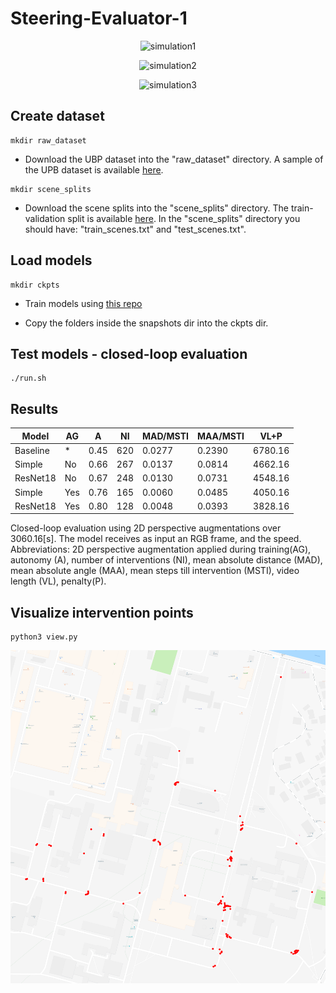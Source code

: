 # Steering-Evaluator-1

<p align="center">
  <img src="sample/sample1.gif" alt="simulation1" />
</p>

<p align="center">
  <img src="sample/sample2.gif" alt="simulation2"/>
</p>  
  
<p align="center">
  <img src="sample/sample3.gif" alt="simulation3"/>
</p>


## Create dataset

```shell
mkdir raw_dataset
```

* Download the UBP dataset into the "raw_dataset" directory. A sample of the UPB dataset is available <a href="https://drive.google.com/drive/folders/1p_2-_Xo-Wd9MCnkYqPfGyKs2BnbeApqn?usp=sharing">here</a>.

```shell
mkdir scene_splits
```

* Download the scene splits into the "scene_splits" directory. The train-validation split is available <a href="https://github.com/RobertSamoilescu/UPB-Dataset-Split">here</a>.
In the "scene_splits" directory you should have: "train_scenes.txt" and "test_scenes.txt".


## Load models

```shell
mkdir ckpts
```

* Train models using <a href="https://github.com/RobertSamoilescu/Steering-Network-1">this repo</a>

* Copy the folders inside the snapshots dir into the ckpts dir.

## Test models - closed-loop evaluation

```shell
./run.sh
```

## Results

|Model      | AG | A     | NI     | MAD/MSTI| MAA/MSTI | VL+P   |
|-----------|----|-------|--------|---------|----------|--------|
|Baseline   | *  | 0.45  | 620    | 0.0277  | 0.2390   |6780.16 |     
|Simple     | No | 0.66  | 267    | 0.0137  | 0.0814   |4662.16 |
|ResNet18   | No | 0.67  | 248    | 0.0130  | 0.0731   |4548.16 |
|Simple     | Yes| 0.76  | 165    | 0.0060  | 0.0485   |4050.16 |
|ResNet18   | Yes| 0.80  | 128    | 0.0048  | 0.0393   |3828.16 |

Closed-loop evaluation using 2D perspective augmentations over $3060.16$[s]. The model receives as input an RGB frame, and the speed. Abbreviations: 2D perspective augmentation applied during training(AG), autonomy (A), number of interventions (NI), mean absolute distance (MAD), mean absolute angle (MAA), mean steps till intervention (MSTI), video length (VL), penalty(P).

## Visualize intervention points
```shell
python3 view.py
```

<p align="center">
  <img <img src="sample/interventions.png" alt="interventions" width="512" />
</p>
